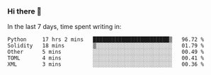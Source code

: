 ### Hi there 👋

In the last 7 days, time spent writing in:

<!--START_SECTION:waka-->
```text
Python     17 hrs 2 mins   ████████████████████████▒   96.72 % 
Solidity   18 mins         ▒░░░░░░░░░░░░░░░░░░░░░░░░   01.79 % 
Other      5 mins          ░░░░░░░░░░░░░░░░░░░░░░░░░   00.49 % 
TOML       4 mins          ░░░░░░░░░░░░░░░░░░░░░░░░░   00.41 % 
XML        3 mins          ░░░░░░░░░░░░░░░░░░░░░░░░░   00.36 % 
```
<!--END_SECTION:waka-->
<!--
**jimtje/jimtje** is a ✨ _special_ ✨ repository because its `README.md` (this file) appears on your GitHub profile.


Here are some ideas to get you started:

- 🔭 I’m currently working on ...
- 🌱 I’m currently learning ...
- 👯 I’m looking to collaborate on ...
- 🤔 I’m looking for help with ...
- 💬 Ask me about ...
- 📫 How to reach me: ...
- 😄 Pronouns: ...
- ⚡ Fun fact: ...
-->
